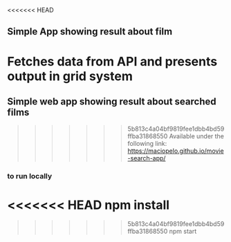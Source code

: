 <<<<<<< HEAD
## Simple App showing result about film

Fetches data from API and presents output in grid system
=======
## Simple web app showing result about searched films

>>>>>>> 5b813c4a04bf9819fee1dbb4bd59ffba31868550
Available under the following link: https://maciopelo.github.io/movie-search-app/

### to run locally

<<<<<<< HEAD
npm install
=======
>>>>>>> 5b813c4a04bf9819fee1dbb4bd59ffba31868550
npm start
